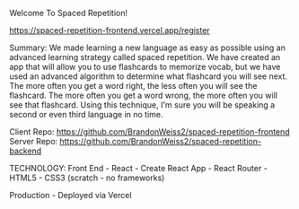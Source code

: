 Welcome To Spaced Repetition!

https://spaced-repetition-frontend.vercel.app/register

Summary: We made learning a new language as easy as possible using an advanced learning strategy called spaced repetition. We have created an app that will allow you to use flashcards to memorize vocab, but we have used an advanced algorithm to determine what flashcard you will see next. The more often you get a word right, the less often you will see the flashcard. The more often you get a word wrong, the more often you will see that flashcard. Using this technique, I'm sure you will be speaking a second or even third language in no time.

Client Repo: https://github.com/BrandonWeiss2/spaced-repetition-frontend Server Repo: https://github.com/BrandonWeiss2/spaced-repetition-backend

TECHNOLOGY: Front End - React - Create React App - React Router - HTML5 - CSS3 (scratch - no frameworks)

Production - Deployed via Vercel